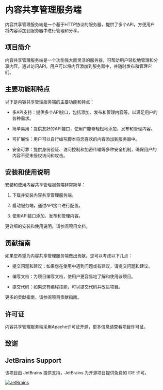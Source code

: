# 内容共享管理服务端

内容共享管理服务端是一个基于HTTP协议的服务器，提供了多个API，方便用户将内容添加到服务器中进行管理和分享。

## 项目简介

内容共享管理服务端是一个功能强大而灵活的服务器，可帮助用户轻松地管理和分享内容。通过访问API，用户可以将内容添加到服务器中，并随时发布和管理它们。

## 主要功能和特点

以下是内容共享管理服务端的主要功能和特点：

+ 多API支持：提供多个API接口，包括添加、发布和管理内容等，以满足用户的各种需求。

+ 简单易用：提供友好的API接口，使用户能够轻松地添加、发布和管理内容。

+ 可扩展性：用户可以自行编写脚本将您喜欢的内容添加到服务器中。

+ 安全可靠：提供身份验证、访问控制和加密传输等多种安全机制，确保用户的内容不受未授权访问和攻击。

## 安装和使用说明

安装和使用内容共享管理服务端非常简单：

1. 下载并安装内容共享管理服务端。

2. 启动服务端，通过API接口进行配置。

3. 使用API接口添加、发布和管理内容。

更详细的安装和使用说明，请参阅项目文档。

## 贡献指南

如果您希望为内容共享管理服务端做出贡献，您可以考虑以下几点：

+ 提交问题和建议：如果您在使用中遇到问题或有建议，请提交问题和建议。

+ 编写文档：为项目编写文档，使用户更容易地了解和使用该项目。

+ 提交代码：如果您有编程技能，可以提交代码并改进项目。

更多的贡献指南，请参阅项目贡献指南。

## 许可证

内容共享管理服务端采用Apache许可证开源，更多信息请查看项目许可证。

## 致谢

## JetBrains Support

该项目由 JetBrains 提供支持，JetBrains 为开源项目提供免费的 IDE 许可。

[![JetBrains](https://img.shields.io/badge/Powered%20by-JetBrains-%230000ff.svg)](https://www.jetbrains.com/)